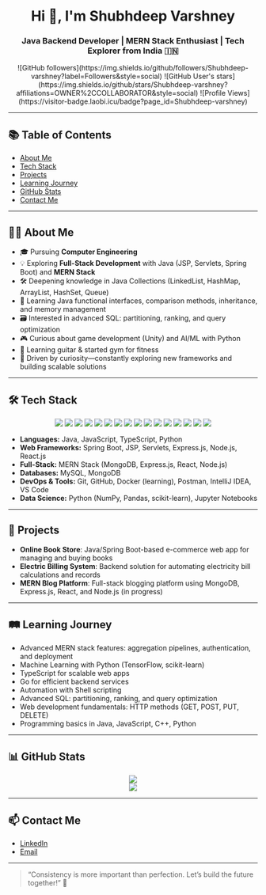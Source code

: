 <h1 align="center">Hi 👋, I'm Shubhdeep Varshney</h1>
<h3 align="center">Java Backend Developer | MERN Stack Enthusiast | Tech Explorer from India 🇮🇳</h3>

<p align="center">
  ![GitHub followers](https://img.shields.io/github/followers/Shubhdeep-varshney?label=Followers&style=social)
  ![GitHub User's stars](https://img.shields.io/github/stars/Shubhdeep-varshney?affiliations=OWNER%2CCOLLABORATOR&style=social)
  ![Profile Views](https://visitor-badge.laobi.icu/badge?page_id=Shubhdeep-varshney)
</p>



---

## 📚 Table of Contents
- [About Me](#about-me)
- [Tech Stack](#tech-stack)
- [Projects](#projects)
- [Learning Journey](#learning-journey)
- [GitHub Stats](#github-stats)
- [Contact Me](#contact-me)

---

## 👨‍💻 About Me

- 🎓 Pursuing **Computer Engineering**
- 💡 Exploring **Full-Stack Development** with Java (JSP, Servlets, Spring Boot) and **MERN Stack**
- 🛠️ Deepening knowledge in Java Collections (LinkedList, HashMap, ArrayList, HashSet, Queue)
- 🧩 Learning Java functional interfaces, comparison methods, inheritance, and memory management
- 🗃️ Interested in advanced SQL: partitioning, ranking, and query optimization
- 🎮 Curious about game development (Unity) and AI/ML with Python
- 🎸 Learning guitar & started gym for fitness
- 🚀 Driven by curiosity—constantly exploring new frameworks and building scalable solutions

---

## 🛠️ Tech Stack

<p align="center">
  <img src="https://img.shields.io/badge/Java-ED8B00?style=for-the-badge&logo=java&logoColor=white"/>
  <img src="https://img.shields.io/badge/Spring_Boot-6DB33F?style=for-the-badge&logo=spring-boot&logoColor=white"/>
  <img src="https://img.shields.io/badge/JavaScript-F7DF1E?style=for-the-badge&logo=javascript&logoColor=black"/>
  <img src="https://img.shields.io/badge/TypeScript-3178C6?style=for-the-badge&logo=typescript&logoColor=white"/>
  <img src="https://img.shields.io/badge/React-61DAFB?style=for-the-badge&logo=react&logoColor=black"/>
  <img src="https://img.shields.io/badge/Node.js-339933?style=for-the-badge&logo=node.js&logoColor=white"/>
  <img src="https://img.shields.io/badge/Express.js-404D59?style=for-the-badge&logo=express&logoColor=white"/>
  <img src="https://img.shields.io/badge/MongoDB-4EA94B?style=for-the-badge&logo=mongodb&logoColor=white"/>
  <img src="https://img.shields.io/badge/MySQL-4479A1?style=for-the-badge&logo=mysql&logoColor=white"/>
  <img src="https://img.shields.io/badge/HTML5-E34F26?style=for-the-badge&logo=html5&logoColor=white"/>
  <img src="https://img.shields.io/badge/CSS3-1572B6?style=for-the-badge&logo=css3&logoColor=white"/>
  <img src="https://img.shields.io/badge/Git-F05032?style=for-the-badge&logo=git&logoColor=white"/>
  <img src="https://img.shields.io/badge/GitHub-181717?style=for-the-badge&logo=github&logoColor=white"/>
  <img src="https://img.shields.io/badge/Postman-FF6C37?style=for-the-badge&logo=postman&logoColor=white"/>
  <img src="https://img.shields.io/badge/Docker-2496ED?style=for-the-badge&logo=docker&logoColor=white"/>
  <img src="https://img.shields.io/badge/Python-3776AB?style=for-the-badge&logo=python&logoColor=white"/>
</p>

- **Languages:** Java, JavaScript, TypeScript, Python
- **Web Frameworks:** Spring Boot, JSP, Servlets, Express.js, Node.js, React.js
- **Full-Stack:** MERN Stack (MongoDB, Express.js, React, Node.js)
- **Databases:** MySQL, MongoDB
- **DevOps & Tools:** Git, GitHub, Docker (learning), Postman, IntelliJ IDEA, VS Code
- **Data Science:** Python (NumPy, Pandas, scikit-learn), Jupyter Notebooks

---

## 🚀 Projects

- **Online Book Store**: Java/Spring Boot-based e-commerce web app for managing and buying books
- **Electric Billing System**: Backend solution for automating electricity bill calculations and records
- **MERN Blog Platform**: Full-stack blogging platform using MongoDB, Express.js, React, and Node.js (in progress)

---

## 🛤️ Learning Journey

- Advanced MERN stack features: aggregation pipelines, authentication, and deployment
- Machine Learning with Python (TensorFlow, scikit-learn)
- TypeScript for scalable web apps
- Go for efficient backend services
- Automation with Shell scripting
- Advanced SQL: partitioning, ranking, and query optimization
- Web development fundamentals: HTTP methods (GET, POST, PUT, DELETE)
- Programming basics in Java, JavaScript, C++, Python

---

## 📊 GitHub Stats

<p align="center">
  <img src="https://github-readme-stats.vercel.app/api?username=Shubhdeep-varshney&show_icons=true&theme=tokyonight" />
  <br/>
  <img src="https://github-readme-stats.vercel.app/api/top-langs/?username=Shubhdeep-varshney&layout=compact&theme=tokyonight" />
</p>

---

## 📫 Contact Me

- [LinkedIn](https://linkedin.com/in/shubhdeep-varshney-a124192b9)
- [Email](mailto:shubhdeepvarshney02@gmail.com)

---

> “Consistency is more important than perfection. Let’s build the future together!” 🚀
